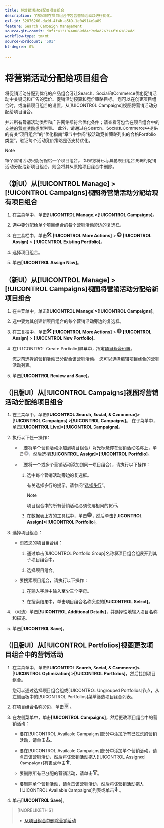 ```yaml
---
title: 将营销活动分配给项目组合
description: 了解如何在项目组合中包含营销活动以进行优化。
exl-id: 62876260-dadd-4f4b-a5b9-1e04914e3a89
feature: Search Campaign Management
source-git-commit: d0f1c413134a0868ddec79ded7672af316267edd
workflow-type: tm+mt
source-wordcount: '601'
ht-degree: 0%

---
```


# 将营销活动分配给项目组合

将促销活动分配到优化的产品组合可让Search、Social和Commerce优化促销活动中关键词和广告的竞价、促销活动预算和竞价策略目标。 您可以在创建项目组合时，或编辑项目组合的设置，从[!UICONTROL Campaigns]视图将营销活动分配给项目组合。

并非所有营销活动类型和广告网络都符合优化条件；请查看可包含在项目组合中的[支持的营销活动类型](/help/search-social-commerce/introduction/supported-inventory.md)列表。 此外，请通过在Search、Social和Commerce中提供的有关“项目组合”的“优化指南”章节中参阅“按活动竞价策略列出的合格Portfolio类型”，验证每个活动竞价策略是否支持优化。<!-- verify convention for referencing Optimization Guide here -->

>[!NOTE]
>
>每个营销活动只能分配给一个项目组合。 如果您将已与其他项目组合关联的促销活动分配给新项目组合，则会将其从原始项目组合中删除。

## （新UI）从[!UICONTROL Manage] > [!UICONTROL Campaigns]视图将营销活动分配给现有项目组合

1. 在主菜单中，单击&#x200B;**[!UICONTROL Manage]>[!UICONTROL Campaigns]**。

1. 选中要分配给单个项目组合的每个营销活动旁边的复选框。

1. 在工具栏中，单击![更多操作](/help/search-social-commerce/assets/more-actions.png "更多操作") **[!UICONTROL More Actions]** > ![分配](/help/search-social-commerce/assets/assign.png "分配") **[!UICONTROL Assign]** > **[!UICONTROL Existing Portfolio]**。

1. 选择项目组合。

1. 单击&#x200B;**[!UICONTROL Assign Now]**。

## （新UI）从[!UICONTROL Manage] > [!UICONTROL Campaigns]视图将营销活动分配给新项目组合

1. 在主菜单中，单击&#x200B;**[!UICONTROL Manage]>[!UICONTROL Campaigns]**。

1. 选中要为其创建新项目组合的每个营销活动旁边的复选框。

1. 在工具栏中，单击![更多操作](/help/search-social-commerce/assets/more-actions.png "更多操作") **[!UICONTROL More Actions]** > ![分配](/help/search-social-commerce/assets/assign.png "分配") **[!UICONTROL Assign]** > **[!UICONTROL New Portfolio]**。

1. 在[!UICONTROL Create Portfolio]屏幕中，指定[项目组合设置](/help/search-social-commerce/beta-ui/manage/portfolios/portfolio-settings.md)。

   您之前选择的营销活动已分配给该营销活动。 您可以选择编辑项目组合的营销活动列表。

1. 单击&#x200B;**[!UICONTROL Review and Save]**。

## （旧版UI）从[!UICONTROL Campaigns]视图将营销活动分配给项目组合

1. 在主菜单中，单击&#x200B;**[!UICONTROL Search, Social, & Commerce]> [!UICONTROL Campaigns] >[!UICONTROL Campaigns]**。 在子菜单中，单击&#x200B;**[!UICONTROL Live]>[!UICONTROL Campaigns]**。

1. 执行以下任一操作：

   * （要将单个营销活动添加到项目组合）将光标悬停在营销活动名称上，单击![菜单按钮](/help/search-social-commerce/assets/arrow-dropdown-menu.png "菜单按钮")，然后选择&#x200B;**[!UICONTROL Assign]>[!UICONTROL Portfolio]**。

   * （要将一个或多个营销活动添加到同一项目组合），请执行以下操作：

      1. 选中每个营销活动旁边的复选框。

         有关选择多行的提示，请参阅“[选择多行](/help/search-social-commerce/common-tasks/navigation-editing-selection/multiple-rows-select.md)”。

         >[!NOTE]
         >
         >项目组合中的所有营销活动必须使用相同的货币。

      1. 在数据表上方的工具栏中，单击![更多](/help/search-social-commerce/assets/more.png "更多")，然后单击&#x200B;**[!UICONTROL Assign]>[!UICONTROL Portfolio]**。

1. 选择项目组合：

   * 浏览您的项目组合组：

      1. 通过单击[!UICONTROL Portfolio Group]名称将项目组合组展开到其子项目组合中。

      1. 选择项目组合。

   * 要搜索项目组合，请执行以下操作：

      1. 在输入字段中输入至少三个字母。

      1. 在搜索结果中，单击项目组合名称旁边的&#x200B;**[!UICONTROL Select]**。

1. （可选）单击&#x200B;**[!UICONTROL Additional Details]**，并选择性地输入项目名称和描述。

1. 单击&#x200B;**[!UICONTROL Save]**。

## （旧版UI）从[!UICONTROL Portfolios]视图更改项目组合中的营销活动

1. 在主菜单中，单击&#x200B;**[!UICONTROL Search, Social, & Commerce]> [!UICONTROL Optimization] >[!UICONTROL Portfolios]**，然后找到项目组合。

   您可以通过选择项目组合组或[!UICONTROL Ungrouped Portfolios]节点，从左侧面板中的[!UICONTROL Portfolios]菜单筛选项目组合列表。

1. 在项目组合名称旁边，单击![查看/编辑设置按钮](/help/search-social-commerce/assets/settings.png "查看/编辑设置按钮") 。

1. 在左侧菜单中，单击&#x200B;**[!UICONTROL Campaigns]**，然后更改项目组合中的营销活动：

   * 要在[!UICONTROL Available Campaigns]部分中添加所有已过滤的营销活动，请单击![将所有营销活动分配给项目组合](/help/search-social-commerce/assets/arrow-assign-all.png "将所有营销活动分配给项目组合")。

   * 要在[!UICONTROL Available Campaigns]部分中添加单个营销活动，请单击该营销活动，然后将该营销活动拖入[!UICONTROL Assigned Campaigns]列表或单击![将营销活动分配给项目组合](/help/search-social-commerce/assets/arrow-assign.png "将营销活动分配给项目组合")。

   * 要删除所有已分配的营销活动，请单击![从项目组合中删除所有营销活动](/help/search-social-commerce/assets/arrow-remove-all.png "从项目组合中删除所有营销活动")。

   * 要删除单个营销活动，请单击该营销活动，然后将该营销活动拖入[!UICONTROL Available Campaigns]列表或单击![从项目组合中删除营销活动](/help/search-social-commerce/assets/arrow-remove.png "从项目组合中删除营销活动") 。

1. 单击&#x200B;**[!UICONTROL Save]**。

>[!MORELIKETHIS]
>
>* [从项目组合中删除营销活动](/help/search-social-commerce/campaign-management/campaign-remove-from-portfolio.md)
